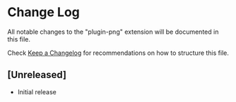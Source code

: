 # Change Log

All notable changes to the "plugin-png" extension will be documented in this file.

Check [Keep a Changelog](http://keepachangelog.com/) for recommendations on how to structure this file.

## [Unreleased]

- Initial release